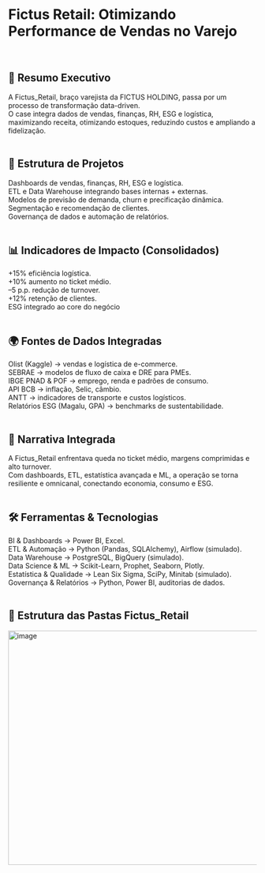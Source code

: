 # Fictus Retail: Otimizando Performance de Vendas no Varejo
</br>

## 🎯 Resumo Executivo
A Fictus_Retail, braço varejista da FICTUS HOLDING, passa por um processo de transformação data-driven.  
O case integra dados de vendas, finanças, RH, ESG e logística, maximizando receita, otimizando estoques, reduzindo custos e ampliando a fidelização.   
</br>

## 🧩 Estrutura de Projetos  
Dashboards de vendas, finanças, RH, ESG e logística.  
ETL e Data Warehouse integrando bases internas + externas.  
Modelos de previsão de demanda, churn e precificação dinâmica.  
Segmentação e recomendação de clientes.  
Governança de dados e automação de relatórios.  
</br>

## 📊 Indicadores de Impacto (Consolidados)   
+15% eficiência logística.  
+10% aumento no ticket médio.  
–5 p.p. redução de turnover.  
+12% retenção de clientes.  
ESG integrado ao core do negócio  
</br>

## 🌍 Fontes de Dados Integradas  
Olist (Kaggle) → vendas e logística de e-commerce.  
SEBRAE → modelos de fluxo de caixa e DRE para PMEs.  
IBGE PNAD & POF → emprego, renda e padrões de consumo.  
API BCB → inflação, Selic, câmbio.  
ANTT → indicadores de transporte e custos logísticos.  
Relatórios ESG (Magalu, GPA) → benchmarks de sustentabilidade.  
</br>

## 📖 Narrativa Integrada  
A Fictus_Retail enfrentava queda no ticket médio, margens comprimidas e alto turnover.  
Com dashboards, ETL, estatística avançada e ML, a operação se torna resiliente e omnicanal, conectando economia, consumo e ESG.  
</br>

## 🛠️ Ferramentas & Tecnologias  
BI & Dashboards → Power BI, Excel.  
ETL & Automação → Python (Pandas, SQLAlchemy), Airflow (simulado).  
Data Warehouse → PostgreSQL, BigQuery (simulado).  
Data Science & ML → Scikit-Learn, Prophet, Seaborn, Plotly.  
Estatística & Qualidade → Lean Six Sigma, SciPy, Minitab (simulado).  
Governança & Relatórios → Python, Power BI, auditorias de dados.  
</br>

## 📂 Estrutura das Pastas Fictus_Retail
<img width="953" height="475" alt="image" src="https://github.com/user-attachments/assets/aa6c9cea-fedd-4395-8e9f-27d190d8a91b" />





